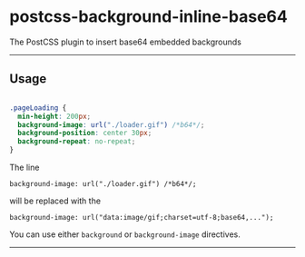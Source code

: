 # postcss-background-inline-base64
The PostCSS plugin to insert base64 embedded backgrounds

---

## Usage

```css

.pageLoading {
  min-height: 200px;
  background-image: url("./loader.gif") /*b64*/;
  background-position: center 30px;
  background-repeat: no-repeat;
}

```

The line

`background-image: url("./loader.gif") /*b64*/;`

will be replaced with the

`background-image: url("data:image/gif;charset=utf-8;base64,...");`

You can use either `background` or `background-image` directives.

---
